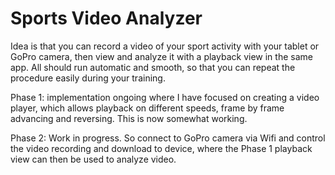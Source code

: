 Sports Video Analyzer
=====================

Idea is that you can record a video of your sport activity with your tablet or GoPro camera, then
view and analyze it with a playback view in the same app. All should run automatic and smooth, so
that you can repeat the procedure easily during your training.

Phase 1:
 implementation ongoing where I have focused on creating a video player, which allows
 playback on different speeds, frame by frame advancing and reversing. This is now somewhat
 working.


Phase 2:
 Work in progress.
 So connect to GoPro camera via Wifi and control the video recording and download to
 device, where the Phase 1 playback view can then be used to analyze video.
